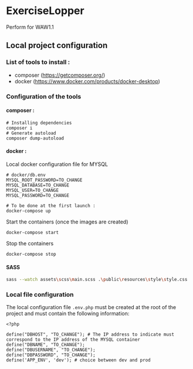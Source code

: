 # ExerciseLopper

Perform for WAW1.1

## Local project configuration

### List of tools to install :

- composer (https://getcomposer.org/)
- docker (https://www.docker.com/products/docker-desktop)

### Configuration of the tools

#### composer :

```
# Installing dependencies
composer i
# Generate autoload
composer dump-autoload
```

#### docker :

Local docker configuration file for MYSQL

```
# docker/db.env
MYSQL_ROOT_PASSWORD=TO_CHANGE
MYSQL_DATABASE=TO_CHANGE
MYSQL_USER=TO_CHANGE
MYSQL_PASSWORD=TO_CHANGE
```

```
# To be done at the first launch :
docker-compose up
```

Start the containers (once the images are created)

```
docker-compose start
```

Stop the containers

```
docker-compose stop

```

#### SASS
```sh
sass --watch assets\scss\main.scss .\public\resources\style\style.css
```

### Local file configuration

The local configuration file `.env.php` must be created at the root of the project and must contain the following information:

```
<?php

define("DBHOST", "TO_CHANGE"); # The IP address to indicate must correspond to the IP address of the MYSQL container
define("DBNAME", "TO_CHANGE");
define("DBUSERNAME", "TO_CHANGE");
define("DBPASSWORD", "TO_CHANGE");
define('APP_ENV', 'dev'); # choice between dev and prod
```

